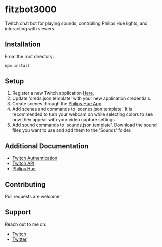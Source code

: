 # fitzbot3000
Twitch chat bot for playing sounds, controlling Philips Hue lights, and interacting with viewers.

## Installation

From the root directory:
```bash
npm install
```

## Setup
1. Register a new Twitch application [Here](https://dev.twitch.tv/console/apps/create).
2. Update 'creds.json.template' with your new application credentials.
3. Create scenes through the [Philips Hue App](https://play.google.com/store/apps/details?id=com.philips.lighting.hue2&hl=en_US).
4. Add scenes and commands to 'scenes.json.template'. It is recommended to turn your webcam on while selecting colors to see how they appear with your video capture settings. 
5. Add sound commands to 'sounds.json.template'. Download the sound files you want to use and add them to the 'Sounds' folder.

## Additional Documentation
* [Twitch Authentication](https://dev.twitch.tv/docs/authentication)
* [Twitch API](https://dev.twitch.tv/docs/api/)
* [Philips Hue](https://developers.meethue.com/develop/get-started-2/)


## Contributing 
Pull requests are welcome!

## Support
Reach out to me on:
* [Twitch](https://www.twitch.tv/fitzbro)
* [Twitter](https://twitter.com/Mr_Fitzpatric)
